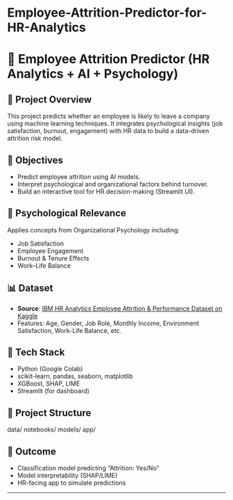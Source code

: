 # Employee-Attrition-Predictor-for-HR-Analytics

# 🧠 Employee Attrition Predictor (HR Analytics + AI + Psychology)

## 📌 Project Overview
This project predicts whether an employee is likely to leave a company using machine learning techniques. It integrates psychological insights (job satisfaction, burnout, engagement) with HR data to build a data-driven attrition risk model.

## 🎯 Objectives
- Predict employee attrition using AI models.
- Interpret psychological and organizational factors behind turnover.
- Build an interactive tool for HR decision-making (Streamlit UI).

## 🧠 Psychological Relevance
Applies concepts from Organizational Psychology including:
- Job Satisfaction
- Employee Engagement
- Burnout & Tenure Effects
- Work–Life Balance

## 📊 Dataset
- **Source**: [IBM HR Analytics Employee Attrition & Performance Dataset on Kaggle](https://www.kaggle.com/datasets/pavansubhasht/ibm-hr-analytics-attrition-dataset)
- Features: Age, Gender, Job Role, Monthly Income, Environment Satisfaction, Work-Life Balance, etc.

## 🔧 Tech Stack
- Python (Google Colab)
- scikit-learn, pandas, seaborn, matplotlib
- XGBoost, SHAP, LIME
- Streamlit (for dashboard)

## 📁 Project Structure
data/
notebooks/
models/
app/

## 🚀 Outcome
- Classification model predicting “Attrition: Yes/No”
- Model interpretability (SHAP/LIME)
- HR-facing app to simulate predictions

---
